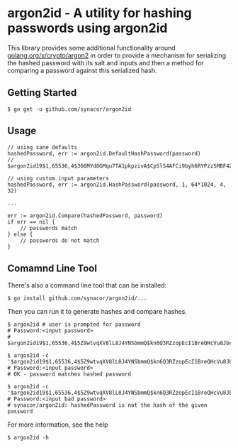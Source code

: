 # argon2id - A utility for hashing passwords using argon2id

This library provides some additional functionality around [golang.org/x/crypto/argon2](https://godoc.org/golang.org/x/crypto/argon2) in order to provide a mechanism for serializing the hashed password with its salt and inputs and then a method for comparing a password against this serialized hash.

## Getting Started

```
$ go get -u github.com/synacor/argon2id
````

## Usage

```
// using sane defaults
hashedPassword, err := argon2id.DefaultHashPassword(password)
// $argon2id19$1,65536,4$366MYd8GMqu7TA1pkpzivA$CpSlS4AFCi9byh6RYPzzSMBF4ZPyKSYfT7ITzPQYLjE

// using custom input parameters
hashedPassword, err := argon2id.HashPassword(password, 1, 64*1024, 4, 32)

...

err := argon2id.Compare(hashedPassword, password)
if err == nil {
    // passwords match
} else {
    // passwords do not match
}
```

## Comamnd Line Tool

There's also a command line tool that can be installed:

```
$ go install github.com/synacor/argon2id/...
```

Then you can run it to generate hashes and compare hashes.

```
$ argon2id # user is prompted for password
# Password:<input password>
# $argon2id19$1,65536,4$5Z9wtvqXV8lL8J4YNSbmmQ$kn6Q3RZzopEcI1BreQHcVu8Jbc+Ob8XIgHEEnpieixY

$ argon2id -c '$argon2id19$1,65536,4$5Z9wtvqXV8lL8J4YNSbmmQ$kn6Q3RZzopEcI1BreQHcVu8Jbc+Ob8XIgHEEnpieixY'
# Password:<input password>
# OK - password matches hashed password

$ argon2id -c '$argon2id19$1,65536,4$5Z9wtvqXV8lL8J4YNSbmmQ$kn6Q3RZzopEcI1BreQHcVu8Jbc+Ob8XIgHEEnpieixY'
# Password:<input bad password>
# synacor/argon2id: hashedPassword is not the hash of the given password
```

For more information, see the help

```
$ argon2id -h
```
